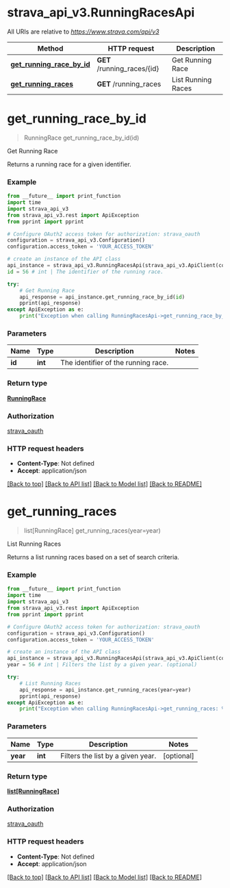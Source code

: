 # strava_api_v3.RunningRacesApi

All URIs are relative to *https://www.strava.com/api/v3*

Method | HTTP request | Description
------------- | ------------- | -------------
[**get_running_race_by_id**](RunningRacesApi.md#get_running_race_by_id) | **GET** /running_races/{id} | Get Running Race
[**get_running_races**](RunningRacesApi.md#get_running_races) | **GET** /running_races | List Running Races


# **get_running_race_by_id**
> RunningRace get_running_race_by_id(id)

Get Running Race

Returns a running race for a given identifier.

### Example
```python
from __future__ import print_function
import time
import strava_api_v3
from strava_api_v3.rest import ApiException
from pprint import pprint

# Configure OAuth2 access token for authorization: strava_oauth
configuration = strava_api_v3.Configuration()
configuration.access_token = 'YOUR_ACCESS_TOKEN'

# create an instance of the API class
api_instance = strava_api_v3.RunningRacesApi(strava_api_v3.ApiClient(configuration))
id = 56 # int | The identifier of the running race.

try:
    # Get Running Race
    api_response = api_instance.get_running_race_by_id(id)
    pprint(api_response)
except ApiException as e:
    print("Exception when calling RunningRacesApi->get_running_race_by_id: %s\n" % e)
```

### Parameters

Name | Type | Description  | Notes
------------- | ------------- | ------------- | -------------
 **id** | **int**| The identifier of the running race. | 

### Return type

[**RunningRace**](RunningRace.md)

### Authorization

[strava_oauth](../README.md#strava_oauth)

### HTTP request headers

 - **Content-Type**: Not defined
 - **Accept**: application/json

[[Back to top]](#) [[Back to API list]](../README.md#documentation-for-api-endpoints) [[Back to Model list]](../README.md#documentation-for-models) [[Back to README]](../README.md)

# **get_running_races**
> list[RunningRace] get_running_races(year=year)

List Running Races

Returns a list running races based on a set of search criteria.

### Example
```python
from __future__ import print_function
import time
import strava_api_v3
from strava_api_v3.rest import ApiException
from pprint import pprint

# Configure OAuth2 access token for authorization: strava_oauth
configuration = strava_api_v3.Configuration()
configuration.access_token = 'YOUR_ACCESS_TOKEN'

# create an instance of the API class
api_instance = strava_api_v3.RunningRacesApi(strava_api_v3.ApiClient(configuration))
year = 56 # int | Filters the list by a given year. (optional)

try:
    # List Running Races
    api_response = api_instance.get_running_races(year=year)
    pprint(api_response)
except ApiException as e:
    print("Exception when calling RunningRacesApi->get_running_races: %s\n" % e)
```

### Parameters

Name | Type | Description  | Notes
------------- | ------------- | ------------- | -------------
 **year** | **int**| Filters the list by a given year. | [optional] 

### Return type

[**list[RunningRace]**](RunningRace.md)

### Authorization

[strava_oauth](../README.md#strava_oauth)

### HTTP request headers

 - **Content-Type**: Not defined
 - **Accept**: application/json

[[Back to top]](#) [[Back to API list]](../README.md#documentation-for-api-endpoints) [[Back to Model list]](../README.md#documentation-for-models) [[Back to README]](../README.md)

